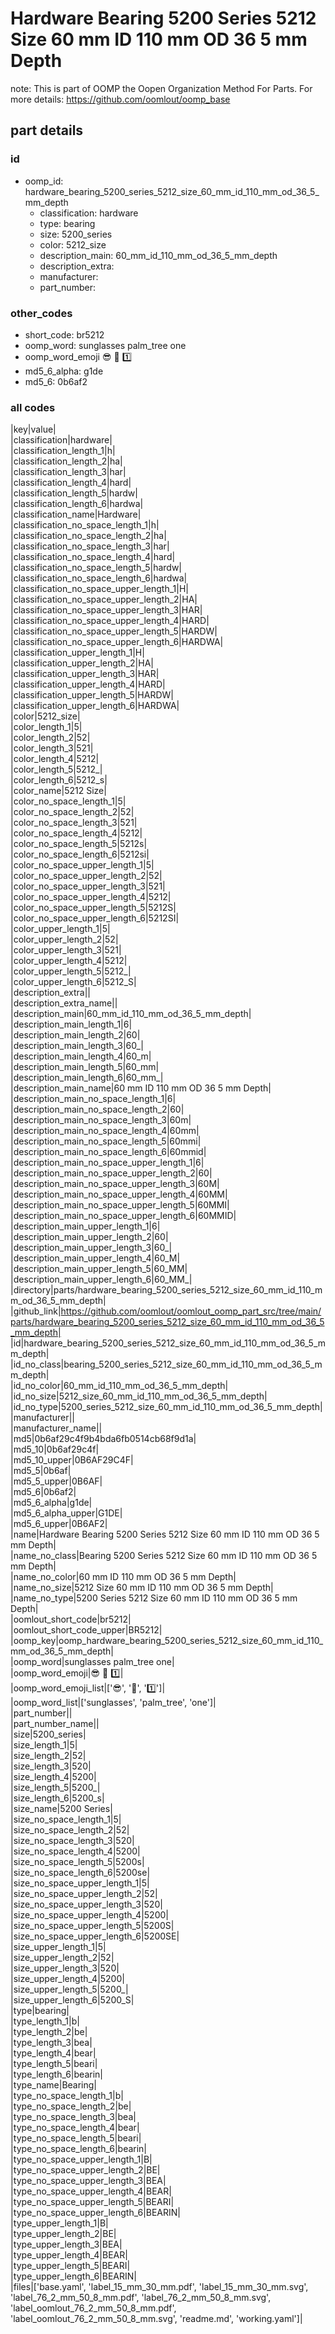 # Hardware Bearing 5200 Series 5212 Size 60 mm ID 110 mm OD 36 5 mm Depth  

note: This is part of OOMP the Oopen Organization Method For Parts. For more details: https://github.com/oomlout/oomp_base

##  part details





### id
* oomp_id: hardware_bearing_5200_series_5212_size_60_mm_id_110_mm_od_36_5_mm_depth
  * classification: hardware
  * type: bearing
  * size: 5200_series
  * color: 5212_size
  * description_main: 60_mm_id_110_mm_od_36_5_mm_depth
  * description_extra: 
  * manufacturer: 
  * part_number: 

### other_codes
* short_code: br5212
* oomp_word: sunglasses palm_tree one
* oomp_word_emoji :sunglasses: :palm_tree: :one:
* md5_6_alpha: g1de
* md5_6: 0b6af2

### all codes 
|key|value|  
|classification|hardware|  
|classification_length_1|h|  
|classification_length_2|ha|  
|classification_length_3|har|  
|classification_length_4|hard|  
|classification_length_5|hardw|  
|classification_length_6|hardwa|  
|classification_name|Hardware|  
|classification_no_space_length_1|h|  
|classification_no_space_length_2|ha|  
|classification_no_space_length_3|har|  
|classification_no_space_length_4|hard|  
|classification_no_space_length_5|hardw|  
|classification_no_space_length_6|hardwa|  
|classification_no_space_upper_length_1|H|  
|classification_no_space_upper_length_2|HA|  
|classification_no_space_upper_length_3|HAR|  
|classification_no_space_upper_length_4|HARD|  
|classification_no_space_upper_length_5|HARDW|  
|classification_no_space_upper_length_6|HARDWA|  
|classification_upper_length_1|H|  
|classification_upper_length_2|HA|  
|classification_upper_length_3|HAR|  
|classification_upper_length_4|HARD|  
|classification_upper_length_5|HARDW|  
|classification_upper_length_6|HARDWA|  
|color|5212_size|  
|color_length_1|5|  
|color_length_2|52|  
|color_length_3|521|  
|color_length_4|5212|  
|color_length_5|5212_|  
|color_length_6|5212_s|  
|color_name|5212 Size|  
|color_no_space_length_1|5|  
|color_no_space_length_2|52|  
|color_no_space_length_3|521|  
|color_no_space_length_4|5212|  
|color_no_space_length_5|5212s|  
|color_no_space_length_6|5212si|  
|color_no_space_upper_length_1|5|  
|color_no_space_upper_length_2|52|  
|color_no_space_upper_length_3|521|  
|color_no_space_upper_length_4|5212|  
|color_no_space_upper_length_5|5212S|  
|color_no_space_upper_length_6|5212SI|  
|color_upper_length_1|5|  
|color_upper_length_2|52|  
|color_upper_length_3|521|  
|color_upper_length_4|5212|  
|color_upper_length_5|5212_|  
|color_upper_length_6|5212_S|  
|description_extra||  
|description_extra_name||  
|description_main|60_mm_id_110_mm_od_36_5_mm_depth|  
|description_main_length_1|6|  
|description_main_length_2|60|  
|description_main_length_3|60_|  
|description_main_length_4|60_m|  
|description_main_length_5|60_mm|  
|description_main_length_6|60_mm_|  
|description_main_name|60 mm ID 110 mm OD 36 5 mm Depth|  
|description_main_no_space_length_1|6|  
|description_main_no_space_length_2|60|  
|description_main_no_space_length_3|60m|  
|description_main_no_space_length_4|60mm|  
|description_main_no_space_length_5|60mmi|  
|description_main_no_space_length_6|60mmid|  
|description_main_no_space_upper_length_1|6|  
|description_main_no_space_upper_length_2|60|  
|description_main_no_space_upper_length_3|60M|  
|description_main_no_space_upper_length_4|60MM|  
|description_main_no_space_upper_length_5|60MMI|  
|description_main_no_space_upper_length_6|60MMID|  
|description_main_upper_length_1|6|  
|description_main_upper_length_2|60|  
|description_main_upper_length_3|60_|  
|description_main_upper_length_4|60_M|  
|description_main_upper_length_5|60_MM|  
|description_main_upper_length_6|60_MM_|  
|directory|parts/hardware_bearing_5200_series_5212_size_60_mm_id_110_mm_od_36_5_mm_depth|  
|github_link|https://github.com/oomlout/oomlout_oomp_part_src/tree/main/parts/hardware_bearing_5200_series_5212_size_60_mm_id_110_mm_od_36_5_mm_depth|  
|id|hardware_bearing_5200_series_5212_size_60_mm_id_110_mm_od_36_5_mm_depth|  
|id_no_class|bearing_5200_series_5212_size_60_mm_id_110_mm_od_36_5_mm_depth|  
|id_no_color|60_mm_id_110_mm_od_36_5_mm_depth|  
|id_no_size|5212_size_60_mm_id_110_mm_od_36_5_mm_depth|  
|id_no_type|5200_series_5212_size_60_mm_id_110_mm_od_36_5_mm_depth|  
|manufacturer||  
|manufacturer_name||  
|md5|0b6af29c4f9b4bda6fb0514cb68f9d1a|  
|md5_10|0b6af29c4f|  
|md5_10_upper|0B6AF29C4F|  
|md5_5|0b6af|  
|md5_5_upper|0B6AF|  
|md5_6|0b6af2|  
|md5_6_alpha|g1de|  
|md5_6_alpha_upper|G1DE|  
|md5_6_upper|0B6AF2|  
|name|Hardware Bearing 5200 Series 5212 Size 60 mm ID 110 mm OD 36 5 mm Depth|  
|name_no_class|Bearing 5200 Series 5212 Size 60 mm ID 110 mm OD 36 5 mm Depth|  
|name_no_color|60 mm ID 110 mm OD 36 5 mm Depth|  
|name_no_size|5212 Size 60 mm ID 110 mm OD 36 5 mm Depth|  
|name_no_type|5200 Series 5212 Size 60 mm ID 110 mm OD 36 5 mm Depth|  
|oomlout_short_code|br5212|  
|oomlout_short_code_upper|BR5212|  
|oomp_key|oomp_hardware_bearing_5200_series_5212_size_60_mm_id_110_mm_od_36_5_mm_depth|  
|oomp_word|sunglasses palm_tree one|  
|oomp_word_emoji|:sunglasses: :palm_tree: :one:|  
|oomp_word_emoji_list|[':sunglasses:', ':palm_tree:', ':one:']|  
|oomp_word_list|['sunglasses', 'palm_tree', 'one']|  
|part_number||  
|part_number_name||  
|size|5200_series|  
|size_length_1|5|  
|size_length_2|52|  
|size_length_3|520|  
|size_length_4|5200|  
|size_length_5|5200_|  
|size_length_6|5200_s|  
|size_name|5200 Series|  
|size_no_space_length_1|5|  
|size_no_space_length_2|52|  
|size_no_space_length_3|520|  
|size_no_space_length_4|5200|  
|size_no_space_length_5|5200s|  
|size_no_space_length_6|5200se|  
|size_no_space_upper_length_1|5|  
|size_no_space_upper_length_2|52|  
|size_no_space_upper_length_3|520|  
|size_no_space_upper_length_4|5200|  
|size_no_space_upper_length_5|5200S|  
|size_no_space_upper_length_6|5200SE|  
|size_upper_length_1|5|  
|size_upper_length_2|52|  
|size_upper_length_3|520|  
|size_upper_length_4|5200|  
|size_upper_length_5|5200_|  
|size_upper_length_6|5200_S|  
|type|bearing|  
|type_length_1|b|  
|type_length_2|be|  
|type_length_3|bea|  
|type_length_4|bear|  
|type_length_5|beari|  
|type_length_6|bearin|  
|type_name|Bearing|  
|type_no_space_length_1|b|  
|type_no_space_length_2|be|  
|type_no_space_length_3|bea|  
|type_no_space_length_4|bear|  
|type_no_space_length_5|beari|  
|type_no_space_length_6|bearin|  
|type_no_space_upper_length_1|B|  
|type_no_space_upper_length_2|BE|  
|type_no_space_upper_length_3|BEA|  
|type_no_space_upper_length_4|BEAR|  
|type_no_space_upper_length_5|BEARI|  
|type_no_space_upper_length_6|BEARIN|  
|type_upper_length_1|B|  
|type_upper_length_2|BE|  
|type_upper_length_3|BEA|  
|type_upper_length_4|BEAR|  
|type_upper_length_5|BEARI|  
|type_upper_length_6|BEARIN|  
|files|['base.yaml', 'label_15_mm_30_mm.pdf', 'label_15_mm_30_mm.svg', 'label_76_2_mm_50_8_mm.pdf', 'label_76_2_mm_50_8_mm.svg', 'label_oomlout_76_2_mm_50_8_mm.pdf', 'label_oomlout_76_2_mm_50_8_mm.svg', 'readme.md', 'working.yaml']|  
